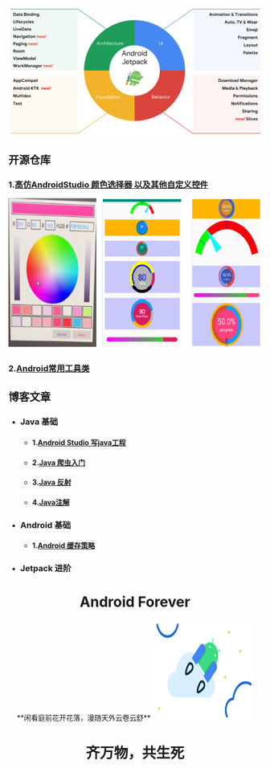 

<img src=".\file\jetpack_donut.png"/>


## 开源仓库 

### 1.[高仿AndroidStudio 颜色选择器 以及其他自定义控件](https://github.com/zhanpple/colorPicker)




<img src=".\file\color_picker.png" height = "300"/>




###  2.[Android常用工具类](https://github.com/zhanpple/utils)




## 博客文章

- ### Java 基础
  - #### 1.[Android Studio 写java工程](https://juejin.im/post/6844904045274988551)

  - #### 2.[Java 爬虫入门](https://juejin.im/post/6844904104406286350)

  - #### 3.[Java 反射](https://juejin.im/user/483440848288045)

  - #### 4.[Java注解 ](https://juejin.im/post/6868557848591204360)

- ### Android 基础
  - #### 1.[Android 缓存策略](https://juejin.im/post/6844904087146725383)

- ###  Jetpack 进阶










# <center>Android Forever </center>

<center>**闲看庭前花开花落，漫随天外云卷云舒** <img src=".\file\hero.svg" width = "200" height = "200"/> </center>

# <center> 齐万物，共生死 </center>


